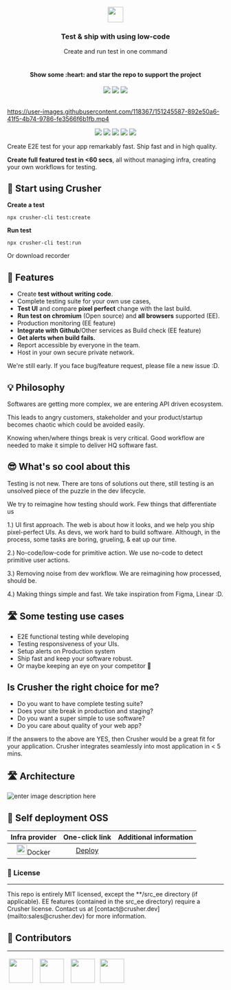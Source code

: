 <br/>
<div align="center">
<img src="https://i.imgur.com/Z6wyajH.png" height="36" style="margin: 0 auto;"/>
<h3 align="center" >Test & ship with using low-code</h3>
<div>Create and run test in one command</div><br/>


</div>
<div align="center">
<h4> Show some :heart: and star the repo to support the project</h4>
</div>

<div align="center">
  <img src="https://img.shields.io/github/stars/crusherdev/crusher.svg?style=social&label=Star"/>  
    <img src="https://img.shields.io/github/forks/crusherdev/crusher.svg?style=social&label=Fork"/>
     <img src="https://img.shields.io/github/watchers/crusherdev/crusher.svg?style=social&label=Watch"/>
</div>
<br/>

https://user-images.githubusercontent.com/118367/151245587-892e50a6-41f5-4b74-9786-fe3566f6b1fb.mp4


<p align="center">
    <a href="https://github.com/badges/shields/graphs/contributors" alt="Contributors">
        <img src="https://img.shields.io/badge/license-MIT-%23373737?style=flat-square&color=ff3db6" /></a>
    <a href="#backers" alt="Backers on Open Collective">
        <img src="https://img.shields.io/badge/node-%3E=%2014.0.0-brightgreen?style=flat-square" /></a>
            <a href="#backers" alt="Backers on Open Collective">
        <img src="https://img.shields.io/github/last-commit/crusherdev/crusher?color=8e3dff&style=flat-square" /></a>
                    <a href="#backers" alt="Backers on Open Collective">
                <img src="https://img.shields.io/docker/image-size/7296823551/test?style=flat-square" /></a>
                                    <a href="#backers" alt="Backers on Open Collective">
                                <img src="https://img.shields.io/npm/types/typescript?style=flat-square" /></a>
</p>


Create E2E test for your app remarkably fast. Ship fast and in high quality.

**Create full featured test in <60 secs**, all without managing infra, creating your own workflows for testing.


## 🚀 Start using Crusher

**Create a test**

```
npx crusher-cli test:create
```


**Run test**

```
npx crusher-cli test:run
```

Or download recorder

## 🔮 Features

- Create **test without writing code**.
- Complete testing suite for your own use cases,
- **Test UI** and compare **pixel perfect** change with the last build.
- **Run test on chromium** (Open source) and **all browsers** supported (EE).
- Production monitoring (EE feature)
- **Integrate with Github**/Other services as Build check (EE feature)
- **Get alerts when build fails.**
- Report accessible by everyone in the team.
- Host in your own secure private network.

We're still early. If you face bug/feature request, please file a new issue :D.

## 💡 Philosophy

Softwares are getting more complex, we are entering API driven ecosystem.

This leads to angry customers, stakeholder and your product/startup becomes chaotic which could be avoided easily.

Knowing when/where things break is very critical. Good workflow are needed to make it simple to deliver HQ software fast.

## 😎 What's so cool about this

Testing is not new. There are tons of solutions out there, still testing is an unsolved piece of the puzzle in the dev lifecycle.

We try to reimagine how testing should work. Few things that differentiate us

1.) UI first approach. The web is about how it looks, and we help you ship pixel-perfect UIs. As devs, we work hard to build software. Although, in the process, some tasks are boring, grueling, & eat up our time.

2.) No-code/low-code for primitive action. We use no-code to detect primitive user actions.

3.) Removing noise from dev workflow. We are reimagining how processed, should be.

4.) Making things simple and fast. We take inspiration from Figma, Linear :D.

## 🛣️ Some testing use cases

- E2E functional testing while developing
- Testing responsiveness of your UIs.
- Setup alerts on Production system
- Ship fast and keep your software robust.
- Or maybe keeping an eye on your competitor 👀

## Is Crusher the right choice for me?
- Do you want to have complete testing suite?
- Does your site break in production and staging?
- Do you want a super simple to use software?
- Do you care about quality of your web app?

If the answers to the above are YES, then Crusher would be a great fit for your
application. Crusher integrates seamlessly into most application in < 5 mins.

## 🛣️ Architecture

![enter image description here](https://i.imgur.com/wzU5fUO.png)


## 🧱 Self deployment OSS

|                                   **Infra provider**                                   |                                **One-click link**                                | **Additional information** |
| :------------------------------------------------------------------------------------: | :------------------------------------------------------------------------------: | :------------------------: |
| <div style=""> <img src="https://i.imgur.com/x2v2EpM.png" height="24px"/>Docker </div> | [Deploy](https://docs.crusher.dev/docs/self-host/how-to-setup-crusher-on-docker) |                            |

### 📝 License

<hr/>
This repo is entirely MIT licensed, except the **/src_ee directory (if applicable).
EE features (contained in the src_ee directory) require a Crusher license. Contact us at [contact@crusher.dev](mailto:sales@crusher.dev) for more information.

## 🤝 Contributors

<hr/>
<p float="left">

<img src="https://avatars.githubusercontent.com/u/6849438?v=4" height="56" style="margin: 4px;"/> &nbsp;<img src="https://avatars.githubusercontent.com/u/16796008?v=4" height="56" style="margin: 4px;"/> &nbsp;<img src="https://avatars.githubusercontent.com/u/51117080?v=4" height="56" style="margin: 4px;"/>&nbsp;<img src="https://avatars.githubusercontent.com/u/55053424?v=4" height="56" style="margin: 4px;"/>

</p>

